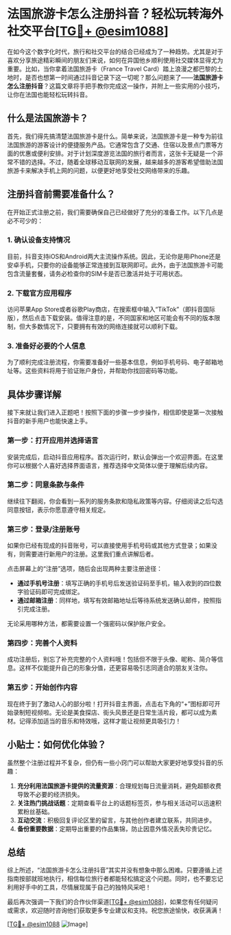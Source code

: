 # 法国旅游卡怎么注册抖音？轻松玩转海外社交平台[[TG💪+ @esim1088](https://t.me/s/esim1088)]

在如今这个数字化时代，旅行和社交平台的结合已经成为了一种趋势。尤其是对于喜欢分享旅途精彩瞬间的朋友们来说，如何在异国他乡顺利使用社交媒体显得尤为重要。比如，当你拿着法国旅游卡（France Travel Card）踏上浪漫之都巴黎的土地时，是否也想第一时间通过抖音记录下这一切呢？那么问题来了——**法国旅游卡怎么注册抖音**？这篇文章将手把手教你完成这一操作，并附上一些实用的小技巧，让你在法国也能轻松玩转抖音。

## 什么是法国旅游卡？

首先，我们得先搞清楚法国旅游卡是什么。简单来说，法国旅游卡是一种专为前往法国旅游的游客设计的便捷服务产品。它通常包含了交通、住宿以及景点门票等方面的优惠或便利安排。对于计划深度游览法国的旅行者而言，这张卡无疑是一个非常不错的选择。不过，随着全球移动互联网的发展，越来越多的游客希望借助法国旅游卡来解决手机上网的问题，以便更好地享受社交网络带来的乐趣。

## 注册抖音前需要准备什么？

在开始正式注册之前，我们需要确保自己已经做好了充分的准备工作。以下几点是必不可少的：

### 1. 确认设备支持情况

目前，抖音支持iOS和Android两大主流操作系统。因此，无论你是用iPhone还是安卓手机，只要你的设备能够正常连接到互联网即可。此外，由于法国旅游卡可能包含流量套餐，请务必检查你的SIM卡是否已激活并处于可用状态。

### 2. 下载官方应用程序

访问苹果App Store或者谷歌Play商店，在搜索框中输入“TikTok”（即抖音国际版），然后点击下载安装。值得注意的是，不同国家和地区可能会有不同的版本限制，但大多数情况下，只要拥有有效的网络连接就可以顺利下载。

### 3. 准备好必要的个人信息

为了顺利完成注册流程，你需要准备好一些基本信息，例如手机号码、电子邮箱地址等。这些资料将用于验证账户身份，并帮助你找回密码等功能。

## 具体步骤详解

接下来就让我们进入正题吧！按照下面的步骤一步步操作，相信即使是第一次接触抖音的新手用户也能快速上手。

### 第一步：打开应用并选择语言

安装完成后，启动抖音应用程序。首次运行时，默认会弹出一个欢迎界面。在这里你可以根据个人喜好选择界面语言，推荐选择中文简体以便于理解后续内容。

### 第二步：同意条款与条件

继续往下翻阅，你会看到一系列的服务条款和隐私政策等内容。仔细阅读之后勾选同意按钮，表示你愿意遵守相关规定。

### 第三步：登录/注册账号

如果你已经有现成的抖音账号，可以直接使用手机号码或其他方式登录；如果没有，则需要进行新用户的注册。这里我们重点讲解后者。

点击屏幕上的“注册”选项，随后会出现两种主要注册途径：
- **通过手机号注册**：填写正确的手机号后发送验证码至手机，输入收到的四位数字验证码即可完成绑定。
- **通过邮箱注册**：同样地，填写有效邮箱地址后等待系统发送确认邮件，按照指引完成注册。

无论采用哪种方法，都需要设置一个强密码以保护账户安全。

### 第四步：完善个人资料

成功注册后，别忘了补充完整的个人资料哦！包括但不限于头像、昵称、简介等信息。这样不仅能提升自己的形象分值，还更容易吸引志同道合的朋友关注你。

### 第五步：开始创作内容

现在终于到了激动人心的部分啦！打开抖音主界面，点击右下角的“+”图标即可开始录制短视频啦。无论是美食探店、街头风景还是日常生活片段，都可以成为素材。记得添加适当的音乐和特效哦，这样才能让视频更具吸引力！

## 小贴士：如何优化体验？

虽然整个注册过程并不复杂，但仍有一些小窍门可以帮助大家更好地享受抖音的乐趣：

1. **充分利用法国旅游卡提供的流量资源**：合理规划每日流量消耗，避免超额收费导致不必要的经济损失。
2. **关注热门挑战话题**：定期查看平台上的话题标签页，参与相关活动可以迅速积累粉丝基础。
3. **互动交流**：积极回复评论区里的留言，与其他创作者建立联系，共同进步。
4. **备份重要数据**：定期导出重要的作品集锦，防止因意外情况丢失珍贵记忆。

## 总结

综上所述，“法国旅游卡怎么注册抖音”其实并没有想象中那么困难。只要遵循上述指南按部就班地执行，相信每位旅行者都能轻松搞定这个问题。同时，也不要忘记利用好手中的工具，尽情展现属于自己的独特风采吧！

最后再次强调一下我们的合作伙伴渠道[[TG💪+ @esim1088](https://t.me/s/esim1088)]，如果您有任何疑问或需求，欢迎随时咨询他们获取更多专业建议和支持。祝您旅途愉快，收获满满！

[[TG💪+ @esim1088](https://t.me/s/esim1088) ![Image](https://i.postimg.cc/4NQfJmqS/Snipaste-2025-05-13-00-14-12.png)]
